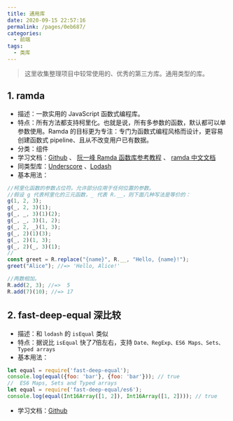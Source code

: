 ```yaml
---
title: 通用库
date: 2020-09-15 22:57:16
permalink: /pages/0eb687/
categories:
  - 前端
tags:
  - 类库
---
```


> 这里收集整理项目中较常使用的、优秀的第三方库。通用类型的库。

## 1. ramda

- 描述：一款实用的 JavaScript 函数式编程库。
- 特点：所有方法都支持柯里化。也就是说，所有多参数的函数，默认都可以单参数使用。Ramda 的目标更为专注：专门为函数式编程风格而设计，更容易创建函数式 pipeline、且从不改变用户已有数据。
- 分类：组件
- 学习文档：[Github](https://github.com/ramda/ramda) 、 [阮一峰 Ramda 函数库参考教程](http://www.ruanyifeng.com/blog/2017/03/ramda.html) 、 [ramda 中文文档](https://ramda.cn/)
- 同类型库：[Underscore](http://underscorejs.org/) 、[Lodash](https://lodash.com/)
- 基本用法：

```js
//柯里化函数的参数占位符。允许部分应用于任何位置的参数。
//假设 g 代表柯里化的三元函数，_ 代表 R.__，则下面几种写法是等价的：
g(1, 2, 3);
g(_, 2, 3)(1);
g(_, _, 3)(1)(2);
g(_, _, 3)(1, 2);
g(_, 2, _)(1, 3);
g(_, 2)(1)(3);
g(_, 2)(1, 3);
g(_, 2)(_, 3)(1);
//
const greet = R.replace("{name}", R.__, "Hello, {name}!");
greet("Alice"); //=> 'Hello, Alice!'

//两数相加。
R.add(2, 3); //=>  5
R.add(7)(10); //=> 17
```

## 2. fast-deep-equal 深比较

- 描述：和 `lodash` 的 `isEqual` 类似
- 特点：据说比 `isEqual` 快了*7*倍左右，支持 `Date、RegExp、ES6 Maps、Sets、Typed arrays`
- 基本用法：

```js
let equal = require('fast-deep-equal');
console.log(equal({foo: 'bar'}, {foo: 'bar'})); // true
//  ES6 Maps, Sets and Typed arrays
let equal = require('fast-deep-equal/es6');
console.log(equal(Int16Array([1, 2]), Int16Array([1, 2]))); // true
```

- 学习文档：[Github](https://github.com/epoberezkin/fast-deep-equal)
